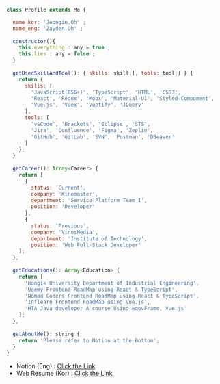 ```JavaScript
class Profile extends Me {

  name_kor: 'Jeongin.Oh' ;
  name_eng: 'Zayden.Oh' ;
  
  constructor(){
    this.everything : any = true ;
    this.lies : any = false ;
  }
  
  getUsedSkillAndTool(): { skills: skill[], tools: tool[] } {
    return {
      skills: [
        'JavaScript(ES6+)', 'TypeScript', 'HTML', 'CSS3',
        'React', 'Redux', 'Mobx', 'Material-UI', 'Styled-Compoment',
        'Vue.js', 'Vuex', 'Vuetify', 'JQuery'
      ],
      tools: [
        'vsCode', 'Brackets', 'Eclipse', 'STS',
        'Jira', 'Confluence', 'Figma', 'Zeplin',
        'GitHub', 'GitLab', 'SVN', 'Postman', 'DBeaver'
      ]
    };
  }
  
  getCareer(): Array<Career> {
    return [
      {
        status: 'Current',
        company: 'Kinemaster',
        department: 'Service Platform Team 1',
        position: 'Developer'
      },
      {
        status: 'Previous',
        company: 'VinnsMedia',
        department: 'Institute of Technology',
        position: 'Web Full-Stack Developer'
    ];
  },
  
  getEducations(): Array<Education> {
    return [
      'Hongik University Department of Industrial Engineering',
      'Udemy Frontend RoadMap using React & TypeScript',
      'Nomad Coders Frontend RoadMap using React & TypeScript',
      'Inflearn Frontend RoadMap using Vue.js',
      'HTA Java developer A course Using egovFrame, Vue.js' 
    ];
  },
  
  getAboutMe(): string {
    return 'Please refer to Notion at the Bottom';
  }
}

```

* Notion (Eng) : <a href="https://devjeongin.notion.site/Resume-8fd46c435272438d906e8b2957c4b551" target="_blank">Click the Link</a>
* Web Resume (Kor) : <a href="https://jeongin-devv.github.io/Resume" target="_blank">Click the Link</a>

